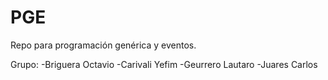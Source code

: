 # PGE
Repo para programación genérica y eventos.

Grupo:
-Briguera Octavio
-Carivali Yefim
-Geurrero Lautaro
-Juares Carlos
